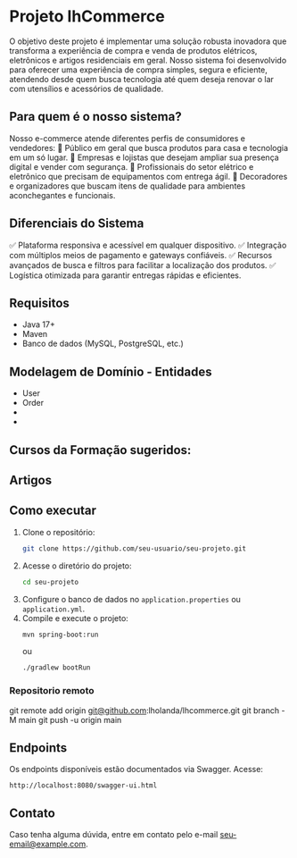 # Projeto lhCommerce

O objetivo deste projeto é implementar uma solução robusta inovadora que transforma a experiência de compra e venda de produtos elétricos, eletrônicos e artigos residenciais em geral. Nosso sistema foi desenvolvido para oferecer uma experiência de compra simples, segura e eficiente, atendendo desde quem busca tecnologia até quem deseja renovar o lar com utensílios e acessórios de qualidade.

## Para quem é o nosso sistema?

Nosso e-commerce atende diferentes perfis de consumidores e vendedores:
🔹 Público em geral que busca produtos para casa e tecnologia em um só lugar.
🔹 Empresas e lojistas que desejam ampliar sua presença digital e vender com segurança.
🔹 Profissionais do setor elétrico e eletrônico que precisam de equipamentos com entrega ágil.
🔹 Decoradores e organizadores que buscam itens de qualidade para ambientes aconchegantes e funcionais.

## Diferenciais do Sistema

✅ Plataforma responsiva e acessível em qualquer dispositivo.
✅ Integração com múltiplos meios de pagamento e gateways confiáveis.
✅ Recursos avançados de busca e filtros para facilitar a localização dos produtos.
✅ Logística otimizada para garantir entregas rápidas e eficientes.

## Requisitos

- Java 17+
- Maven 
- Banco de dados (MySQL, PostgreSQL, etc.)

## Modelagem de Domínio - Entidades

- User
- Order
- 
- 

<Desenho do modelo>

## Cursos da Formação sugeridos:

## Artigos

## Como executar

1. Clone o repositório:
   ```sh
   git clone https://github.com/seu-usuario/seu-projeto.git
   ```
2. Acesse o diretório do projeto:
   ```sh
   cd seu-projeto
   ```
3. Configure o banco de dados no `application.properties` ou `application.yml`.
4. Compile e execute o projeto:
   ```sh
   mvn spring-boot:run
   ```
   ou
   ```sh
   ./gradlew bootRun
   ```


### Repositorio remoto

git remote add origin git@github.com:lholanda/lhcommerce.git
git branch -M main
git push -u origin main

## Endpoints

Os endpoints disponíveis estão documentados via Swagger. Acesse:
```
http://localhost:8080/swagger-ui.html
```

## Contato

Caso tenha alguma dúvida, entre em contato pelo e-mail [seu-email@example.com](mailto:seu-email@example.com).

